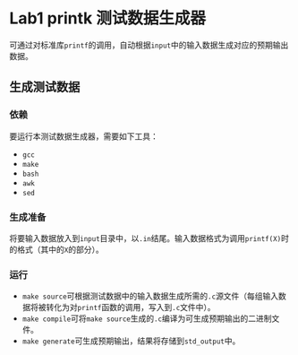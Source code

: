 # Lab1 printk 测试数据生成器

可通过对标准库`printf`的调用，自动根据`input`中的输入数据生成对应的预期输出数据。

## 生成测试数据

### 依赖

要运行本测试数据生成器，需要如下工具：

- `gcc`
- `make`
- `bash`
- `awk`
- `sed`

### 生成准备

将要输入数据放入到`input`目录中，以`.in`结尾。输入数据格式为调用`printf(X)`时的格式（其中的`X`的部分）。

### 运行

- `make source`可根据测试数据中的输入数据生成所需的`.c`源文件（每组输入数据将被转化为对`printf`函数的调用，写入到`.c`文件中）。
- `make compile`可将`make source`生成的`.c`编译为可生成预期输出的二进制文件。
- `make generate`可生成预期输出，结果将存储到`std_output`中。
